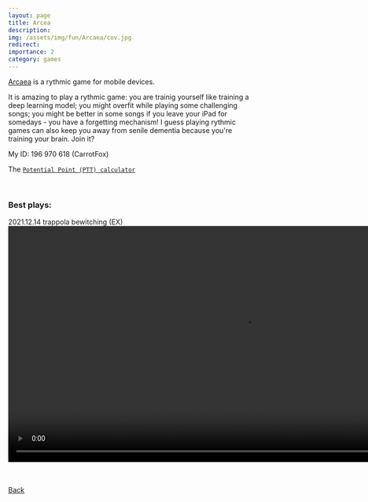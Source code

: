 ```yaml
---
layout: page
title: Arcea
description: 
img: /assets/img/fun/Arcaea/cov.jpg
redirect: 
importance: 2
category: games
---
```


[Arcaea](https://arcaea.fandom.com/wiki/Arcaea_Wiki) is a rythmic game for mobile devices.

It is amazing to play a rythmic game: you are trainig yourself like training a deep learning model; you might overfit while playing some challenging songs; you might be better in some songs if you leave your iPad for somedays - you have a forgetting mechanism! I guess playing rythmic games can also keep you away from senile dementia because you're training your brain. Join it?

My ID: 196 970 618 (CarrotFox)

The [`Potential Point (PTT) calculator`](https://github.com/jhfoxliu/Arcaea_PTT)

<br/>

### Best plays:

2021.12.14 trappola bewitching (EX)
<video muted controls height="480px">
    <source src="/assets/img/fun/Arcaea/video/20211214.mp4" type="video/mp4"> 
</video>

<br/>

<br/>
<a href="/fun/"><u>Back</u></a>